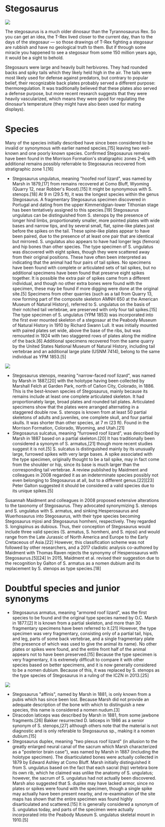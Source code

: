 # Stegosaurus

![](resource:assets/images/stegosaurus.jpg)

The stegosaurus is a much older dinosaur than the Tyrannosaurus Rex. So you can get an idea, the T-Rex lived closer to the current day, than to the days of the stegosaur — so those drawings of T-Rex fighting a stegosaur are rubbish and have no geological truth to them. But if through some miracle you happened to see a stegosaur from some 150 million years ago, it would be a sight to behold.

Stegosaurs were large and heavily built herbivores. They had rounded backs and spiky tails which they likely held high in the air. The tails were most likely used for defense against predators, but contrary to popular belief, their recognizable back plates probably served a different purpose: thermoregulation. It was traditionally believed that these plates also served a defense purpose, but more recent research suggests that they were heavily vascularized, which means they were good for regulating the dinosaur’s temperature (they might have also been used for mating displays).

# Species

Many of the species initially described have since been considered to be invalid or synonymous with earlier named species,[15] leaving two well-known and one poorly known species. Confirmed Stegosaurus remains have been found in the Morrison Formation's stratigraphic zones 2–6, with additional remains possibly referrable to Stegosaurus recovered from stratigraphic zone 1.[16]

* Stegosaurus ungulatus, meaning "hoofed roof lizard", was named by Marsh in 1879,[17] from remains recovered at Como Bluff, Wyoming (Quarry 12, near Robber's Roost).[15] It might be synonymous with S. stenops.[18] At 9 m (29.5 ft), it was the longest species within the genus Stegosaurus. A fragmentary Stegosaurus specimen discovered in Portugal and dating from the upper Kimmeridgian-lower Tithonian stage has been tentatively assigned to this species.[19] Stegosaurus ungulatus can be distinguished from S. stenops by the presence of longer hind limbs, proportionately smaller, more pointed plates with wide bases and narrow tips, and by several small, flat, spine-like plates just before the spikes on the tail. These spine-like plates appear to have been paired, due to the presence of at least one pair that are identical but mirrored. S. ungulatus also appears to have had longer legs (femora) and hip bones than other species. The type specimen of S. ungulatus was discovered with eight spikes, though they were scattered away from their original positions. These have often been interpreted as indicating that the animal had four pairs of tail spikes. No specimens have been found with complete or articulated sets of tail spikes, but no additional specimens have been found that preserve eight spikes together. It is possible the extra pair of spikes came from a different individual, and though no other extra bones were found with the specimen, these may be found if more digging were done at the original site.[5] Specimens from other quarries (such as a tail from Quarry 13, now forming part of the composite skeleton AMNH 650 at the American Museum of Natural History), referred to S. ungulatus on the basis of their notched tail vertebrae, are preserved with only four tail spikes.[15] The type specimen of S. ungulatus (YPM 1853) was incorporated into the first ever mounted skeleton of a stegosaur at the Peabody Museum of Natural History in 1910 by Richard Swann Lull. It was initially mounted with paired plates set wide, above the base of the ribs, but was remounted in 1924 with two staggered rows of plates along the midline of the back.[6] Additional specimens recovered from the same quarry by the United States National Museum of Natural History, including tail vertebrae and an additional large plate (USNM 7414), belong to the same individual as YPM 1853.[5]

![](resource:assets/images/Stego-marsh-1896-US.png)

* Stegosaurus stenops, meaning "narrow-faced roof lizard", was named by Marsh in 1887,[20] with the holotype having been collected by Marshall Felch at Garden Park, north of Cañon City, Colorado, in 1886. This is the best-known species of Stegosaurus, mainly because its remains include at least one complete articulated skeleton. It had proportionately large, broad plates and rounded tail plates. Articulated specimens show that the plates were arranged alternating in a staggered double row. S. stenops is known from at least 50 partial skeletons of adults and juveniles, one complete skull, and four partial skulls. It was shorter than other species, at 7 m (23 ft). Found in the Morrison Formation, Colorado, Wyoming, and Utah.[21]
* Stegosaurus sulcatus, meaning "furrowed roof lizard", was described by Marsh in 1887 based on a partial skeleton.[20] It has traditionally been considered a synonym of S. armatus,[21] though more recent studies suggest it is not.[5] S. sulcatus is distinguished mainly by its unusually large, furrowed spikes with very large bases. A spike associated with the type specimen, originally thought to be a tail spike, may in fact come from the shoulder or hip, since its base is much larger than the corresponding tail vertebrae. A review published by Maidment and colleagues in 2008 regarded it as an indeterminate species possibly not even belonging to Stegosaurus at all, but to a different genus.[22][23] Peter Galton suggested it should be considered a valid species due to its unique spikes.[5]

Susannah Maidment and colleagues in 2008 proposed extensive alterations to the taxonomy of Stegosaurus. They advocated synonymizing S. stenops and S. ungulatus with S. armatus, and sinking Hesperosaurus and Wuerhosaurus into Stegosaurus, with their type species becoming Stegosaurus mjosi and Stegosaurus homheni, respectively. They regarded S. longispinus as dubious. Thus, their conception of Stegosaurus would include three valid species (S. armatus, S. homheni, and S. mjosi) and would range from the Late Jurassic of North America and Europe to the Early Cretaceous of Asia.[22] However, this classification scheme was not followed by other researchers, and a 2017 cladistic analysis co-authored by Maidment with Thomas Raven rejects the synonymy of Hesperosaurus with Stegosaurus.[5][24] In 2015, Maidment et al. revised their suggestion due to the recognition by Galton of S. armatus as a nomen dubium and its replacement by S. stenops as type species.[18]

# Doubtful species and junior synonyms

* Stegosaurus armatus, meaning "armored roof lizard", was the first species to be found and the original type species named by O.C. Marsh in 1877.[2] It is known from a partial skeleton, and more than 30 fragmentary specimens have been referred to it.[21] However, the type specimen was very fragmentary, consisting only of a partial tail, hips, and leg, parts of some back vertebrae, and a single fragmentary plate (the presence of which was used to give the animal its name). No other plates or spikes were found, and the entire front half of the animal appears not to have been preserved.[15] Because the type specimen is very fragmentary, it is extremely difficult to compare it with other species based on better specimens, and it is now generally considered to be a nomen dubium. Because of this, it was replaced by S. stenops as the type species of Stegosaurus in a ruling of the ICZN in 2013.[25]

![](resource:assets/images/skeleton_stenops.jpg)

* Stegosaurus "affinis", named by Marsh in 1881, is only known from a pubis which has since been lost. Because Marsh did not provide an adequate description of the bone with which to distinguish a new species, this name is considered a nomen nudum.[3]
* Diracodon laticeps was described by Marsh in 1881, from some jawbone fragments.[26] Bakker resurrected D. laticeps in 1986 as a senior synonym of S. stenops,[27] although others note that the material is not diagnostic and is only referable to Stegosaurus sp., making it a nomen dubium.[15]
* Stegosaurus duplex, meaning "two plexus roof lizard" (in allusion to the greatly enlarged neural canal of the sacrum which Marsh characterized as a "posterior brain case"), was named by Marsh in 1887 (including the holotype specimen). The disarticulated bones were actually collected in 1879 by Edward Ashley at Como Bluff. Marsh initially distinguished it from S. ungulatus based on the fact that each sacral (hip) vertebra bore its own rib, which he claimed was unlike the anatomy of S. ungulatus; however, the sacrum of S. ungulatus had not actually been discovered. Marsh also suggested that S. duplex may have lacked armor, since no plates or spikes were found with the specimen, though a single spike may actually have been present nearby, and re-examination of the site maps has shown that the entire specimen was found highly disarticulated and scattered.[15] It is generally considered a synonym of S. ungulatus today, and parts of the specimen were actually incorporated into the Peabody Museum S. ungulatus skeletal mount in 1910.[5]